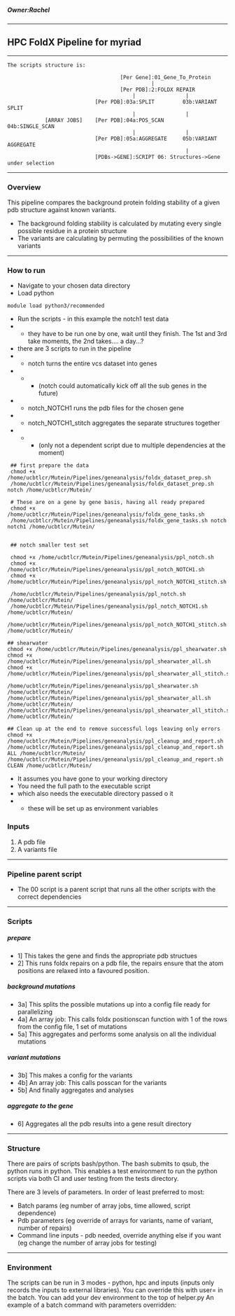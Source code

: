 ##### Owner:Rachel
-----------------------------------------------------------------------
## HPC FoldX Pipeline for myriad
-----------------------------------------------------------------------
```
The scripts structure is:

                                    [Per Gene]:01_Gene_To_Protein
                                              |
                                    [Per PDB]:2:FOLDX REPAIR
                                        |                |
                            [Per PDB]:03a:SPLIT         03b:VARIANT SPLIT
                                        |                |
            [ARRAY JOBS]    [Per PDB]:04a:POS_SCAN       04b:SINGLE_SCAN
                                        |                |
                            [Per PDB]:05a:AGGREGATE     05b:VARIANT AGGREGATE
                                                         |
                            [PDBs->GENE]:SCRIPT 06: Structures->Gene under selection 
 ```
-----------------------------------------------------------------------
### Overview
This pipeline compares the background protein folding stability of a given pdb structure against known variants.

- The background folding stability is calculated by mutating every single possible residue in a protein structure
- The variants are calculating by permuting the possibilities of the known variants
-----------------------------------------------------------------------
### How to run
- Navigate to your chosen data directory
- Load python
```
module load python3/recommended
```
- Run the scripts - in this example the notch1 test data
- - they have to be run one by one, wait until they finish. The 1st and 3rd take moments, the 2nd takes.... a day...?
- there are 3 scripts to run in the pipeline
- - notch turns the entire vcs dataset into genes
- - - (notch could automatically kick off all the sub genes in the future)
- - notch_NOTCH1 runs the pdb files for the chosen gene
- - notch_NOTCH1_stitch aggregates the separate structures together
- - - (only not a dependent script due to multiple dependencies at the moment)
```
 ## first prepare the data
 chmod +x /home/ucbtlcr/Mutein/Pipelines/geneanalysis/foldx_dataset_prep.sh
 /home/ucbtlcr/Mutein/Pipelines/geneanalysis/foldx_dataset_prep.sh notch /home/ucbtlcr/Mutein/

 # These are on a gene by gene basis, having all ready prepared
 chmod +x /home/ucbtlcr/Mutein/Pipelines/geneanalysis/foldx_gene_tasks.sh
 /home/ucbtlcr/Mutein/Pipelines/geneanalysis/foldx_gene_tasks.sh notch notch1 /home/ucbtlcr/Mutein/
 
 
 ## notch smaller test set

 chmod +x /home/ucbtlcr/Mutein/Pipelines/geneanalysis/ppl_notch.sh
 chmod +x /home/ucbtlcr/Mutein/Pipelines/geneanalysis/ppl_notch_NOTCH1.sh
 chmod +x /home/ucbtlcr/Mutein/Pipelines/geneanalysis/ppl_notch_NOTCH1_stitch.sh
 
 /home/ucbtlcr/Mutein/Pipelines/geneanalysis/ppl_notch.sh /home/ucbtlcr/Mutein/
 /home/ucbtlcr/Mutein/Pipelines/geneanalysis/ppl_notch_NOTCH1.sh /home/ucbtlcr/Mutein/
 /home/ucbtlcr/Mutein/Pipelines/geneanalysis/ppl_notch_NOTCH1_stitch.sh /home/ucbtlcr/Mutein/
  
## shearwater
chmod +x /home/ucbtlcr/Mutein/Pipelines/geneanalysis/ppl_shearwater.sh
chmod +x /home/ucbtlcr/Mutein/Pipelines/geneanalysis/ppl_shearwater_all.sh
chmod +x /home/ucbtlcr/Mutein/Pipelines/geneanalysis/ppl_shearwater_all_stitch.sh

/home/ucbtlcr/Mutein/Pipelines/geneanalysis/ppl_shearwater.sh /home/ucbtlcr/Mutein/
/home/ucbtlcr/Mutein/Pipelines/geneanalysis/ppl_shearwater_all.sh /home/ucbtlcr/Mutein/
/home/ucbtlcr/Mutein/Pipelines/geneanalysis/ppl_shearwater_all_stitch.sh /home/ucbtlcr/Mutein/

## Clean up at the end to remove successful logs leaving only errors
chmod +x /home/ucbtlcr/Mutein/Pipelines/geneanalysis/ppl_cleanup_and_report.sh
/home/ucbtlcr/Mutein/Pipelines/geneanalysis/ppl_cleanup_and_report.sh ALL /home/ucbtlcr/Mutein/
/home/ucbtlcr/Mutein/Pipelines/geneanalysis/ppl_cleanup_and_report.sh CLEAN /home/ucbtlcr/Mutein/
```
- It assumes you have gone to your working directory
- You need the full path to the executable script
- which also needs the executable directory passed o it
- - these will be set up as environment variables
### Inputs
1. A pdb file
2. A variants file
-----------------------------------------------------------------------
### Pipeline parent script
- The 00 script is a parent script that runs all the other scripts with the correct dependencies
-----------------------------------------------------------------------
### Scripts
##### prepare
- 1] This takes the gene and finds the appropriate pdb structues
- 2] This runs foldx repairs on a pdb file, the repairs ensure that the atom positions are relaxed into a favoured position.
##### background mutations
- 3a] This splits the possible mutations up into a config file ready for parallelizing
- 4a] An array job: This calls foldx positionscan function with 1 of the rows from the config file, 1 set of mutations
- 5a] This aggregates and performs some analysis on all the individual mutations
##### variant mutations
- 3b] This makes a config for the variants
- 4b] An array job: This calls posscan for the variants
- 5b] And finally aggregates and analyses
##### aggregate to the gene
- 6] Aggregates all the pdb results into a gene result directory

-----------------------------------------------------------------------
### Structure
There are pairs of scripts bash/python. The bash submits to qsub, the python runs in python. This enables a test environment to run the python scripts via both CI and user testing from the tests directory.

There are 3 levels of parameters. In order of least preferred to most:
- Batch params (eg number of array jobs, time allowed, script dependence)
- Pdb parameters (eg override of arrays for variants, name of variant, number of repairs)
- Command line inputs - pdb needed, override anything else if you want (eg change the number of array jobs for testing)
-----------------------------------------------------------------------
### Environment
The scripts can be run in 3 modes - python, hpc and inputs (inputs only records the inputs to external libraries). You can override this with user= in the batch.
You can add your dev environment to the top of helper.py
An example of a batch command with parameters overridden:


